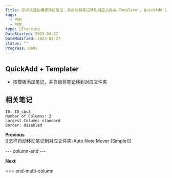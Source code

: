 ```yaml
---
Title: 怎样快速按模板添加笔记，并自动将笔记移到对应文件夹-Templater, QuickAdd（Advanced）
tags:
  - PKM
  - PKM
type: 💪Tracking
DateStarted: 2023-04-27
DateModified: 2023-04-27
status: ""
Progress: NaN%
---
```


## QuickAdd + Templater

- 按模板添加笔记，并自动将笔记移到对应文件夹

## 相关笔记

```start-multi-column
ID: ID_sbs3
Number of Columns: 2
Largest Column: standard
Border: disabled
```

**Previous**  
[[怎样自动移动笔记到对应文件夹-Auto Note Mover (Simple)]]

--- column-end ---

**Next**

=== end-multi-column
